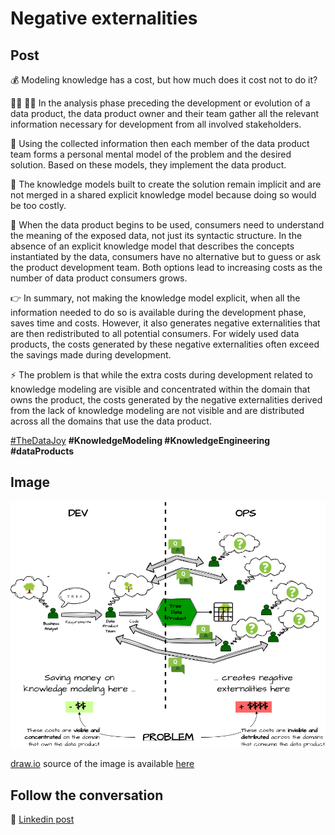 # Negative externalities

## Post

💰 Modeling knowledge has a cost, but how much does it cost not to do it?

🕵‍♂️ 🕵‍♀️ In the analysis phase preceding the development or evolution of a data product, the data product owner and their team gather all the relevant information necessary for development from all involved stakeholders. 

🧠 Using the collected information then each member of the data product team forms a personal mental model of the problem and the desired solution. Based on these models, they implement the data product. 

🤫 The knowledge models built to create the solution remain implicit and are not merged in a shared explicit knowledge model because doing so would be too costly.

🤔 When the data product begins to be used, consumers need to understand the meaning of the exposed data, not just its syntactic structure. In the absence of an explicit knowledge model that describes the concepts instantiated by the data, consumers have no alternative but to guess or ask the product development team. Both options lead to increasing costs as the number of data product consumers grows.

👉 In summary, not making the knowledge model explicit, when all the information needed to do so is available during the development phase, saves time and costs. However, it also generates negative externalities that are then redistributed to all potential consumers. For widely used data products, the costs generated by these negative externalities often exceed the savings made during development.

⚡ The problem is that while the extra costs during development related to knowledge modeling are visible and concentrated within the domain that owns the product, the costs generated by the negative externalities derived from the lack of knowledge modeling are not visible and are distributed across all the domains that use the data product. 


[#TheDataJoy](https://www.linkedin.com/feed/hashtag/?keywords=thedatajoy) **#KnowledgeModeling #KnowledgeEngineering #dataProducts**

## Image

![2024-P019-composability.png](/images/2024/2024-P047-negative-externalities.png)

[draw.io](https://app.diagrams.net/) source of the image is available [here](/images/2024/2024.drawio) 

## Follow the conversation

🔵 [Linkedin post](https://www.linkedin.com/posts/andreagioia_thedatajoy-knowledgemodeling-knowledgeengineering-activity-7236326395029667841-lOUp)
